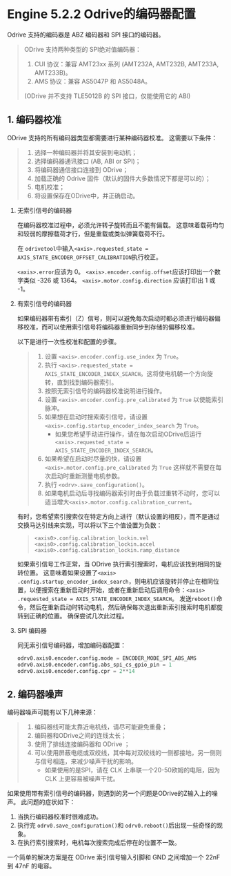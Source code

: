 # Engine 5.2.2 Odrive的编码器配置

Odrive 支持的编码器是 ABZ 编码器和 SPI 接口的编码器。

> ODrive 支持两种类型的 SPI绝对值编码器：
>
> 1. CUI 协议：兼容 AMT23xx 系列 (AMT232A, AMT232B, AMT233A, AMT233B)。
> 2. AMS 协议：兼容 AS5047P 和 AS5048A。
>
> (ODrive 并不支持 TLE5012B 的 SPI 接口，仅能使用它的 ABI)

## 1. 编码器校准

ODrive 支持的所有编码器类型都需要进行某种编码器校准。 这需要以下条件：

> 1. 选择一种编码器并将其安装到电动机；
> 2. 选择编码器通讯接口 (AB, ABI or SPI)；
> 3. 将编码器通信接口连接到 ODrive；
> 4. 加载正确的 Odrive 固件（默认的固件大多数情况下都是可以的）；
> 5. 电机校准；
> 6. 将设置保存在ODrive中，并正确启动。

1. 无索引信号的编码器

   在编码器校准过程中，必须允许转子旋转而且不能有偏载。 这意味着载荷均匀和较弱的摩擦载荷才行，但是重载或类似弹簧载荷不行。

   在 `odrivetool`中输入`<axis>.requested_state = AXIS_STATE_ENCODER_OFFSET_CALIBRATION`执行校正。

   `<axis>.error`应该为 0。
   `<axis>.encoder.config.offset`应该打印出一个数字类似 -326 或 1364。
   `<axis>.motor.config.direction` 应该打印出 1 或 -1。

2. 有索引信号的编码器

   如果编码器带有索引（Z）信号，则可以避免每次启动时都必须进行编码器偏移校准，而可以使用索引信号将编码器重新同步到存储的偏移校准。

   以下是进行一次性校准和配置的步骤。

   > 1. 设置 `<axis>.encoder.config.use_index` 为 `True`。
   > 2. 执行 `<axis>.requested_state = AXIS_STATE_ENCODER_INDEX_SEARCH`。这将使电机朝一个方向旋转，直到找到编码器索引。
   > 3. 按照无索引信号的编码器校准说明进行操作。
   > 4. 设置 `<axis>.encoder.config.pre_calibrated` 为 `True` 以使能索引脉冲。
   > 5. 如果想在启动时搜索索引信号，请设置 `<axis>.config.startup_encoder_index_search` 为 `True`。
   >    - 如果您希望手动进行操作，请在每次启动ODrive后运行 `<axis>.requested_state = AXIS_STATE_ENCODER_INDEX_SEARCH`。
   > 6. 如果希望在启动时尽量的快，请设置`<axis>.motor.config.pre_calibrated` 为 `True` 这样就不需要在每次启动时重新测量电机参数。
   > 7. 执行 `<odrv>.save_configuration()`。
   > 8. 如果电机启动后寻找编码器索引时由于负载过重转不动时，您可以适当增大`<axis>.motor.config.calibration_current`。

   有时，您希望索引搜索仅在特定方向上进行（默认设置的相反），而不是通过交换马达引线来实现，可以将以下三个值设置为负数：
   > `<axis0>.config.calibration_lockin.vel`
   > `<axis0>.config.calibration_lockin.accel`
   > `<axis0>.config.calibration_lockin.ramp_distance`

   如果索引信号工作正常，当 ODrive 执行索引搜索时，电机应该找到相同的旋转位置。 这意味着如果设置了`<axis> .config.startup_encoder_index_search`，则电机应该旋转并停止在相同位置，以便搜索在重新启动时开始，或者在重新启动后调用命令：`<axis> .requested_state = AXIS_STATE_ENCODER_INDEX_SEARCH`。 发送`reboot()`命令，然后在重新启动时转动电机，然后确保每次退出重新索引搜索时电机都旋转到正确的位置。 确保尝试几次此过程。

3. SPI 编码器

   同无索引信号编码器，增加编码器配置：

   ```python
   odrv0.axis0.encoder.config.mode = ENCODER_MODE_SPI_ABS_AMS            # 设置编码器类型
   odrv0.axis0.encoder.config.abs_spi_cs_gpio_pin = 1                    # 选择CS引脚
   odrv0.axis0.encoder.config.cpr = 2**14                                # 14bit
   ```

## 2. 编码器噪声

编码器噪声可能有以下几种来源：

> 1. 编码器线可能太靠近电机线，请尽可能避免重叠；
> 2. 编码器和ODrive之间的连线太长；
> 3. 使用了排线连接编码器和 ODrive ；
> 4. 可以使用屏蔽电缆或双绞线，其中每对双绞线的一侧都接地，另一侧则与信号相连，来减少噪声干扰的影响。 
>    - 如果使用的是SPI，请在 CLK 上串联一个20-50欧姆的电阻，因为 CLK 上更容易被噪声干扰。

如果使用带有索引信号的编码器，则遇到的另一个问题是ODrive的Z输入上的噪声。 此问题的症状如下：

1. 当执行编码器校准时很难成功。
1. 执行完 `odrv0.save_configuration()`和 `odrv0.reboot()`后出现一些奇怪的现象。
1. 在执行索引搜索时，电机每次搜索完成后停在的位置不一致。

一个简单的解决方案是在 ODrive 索引信号输入引脚和 GND 之间增加一个 22nF 到 47nF 的电容。
